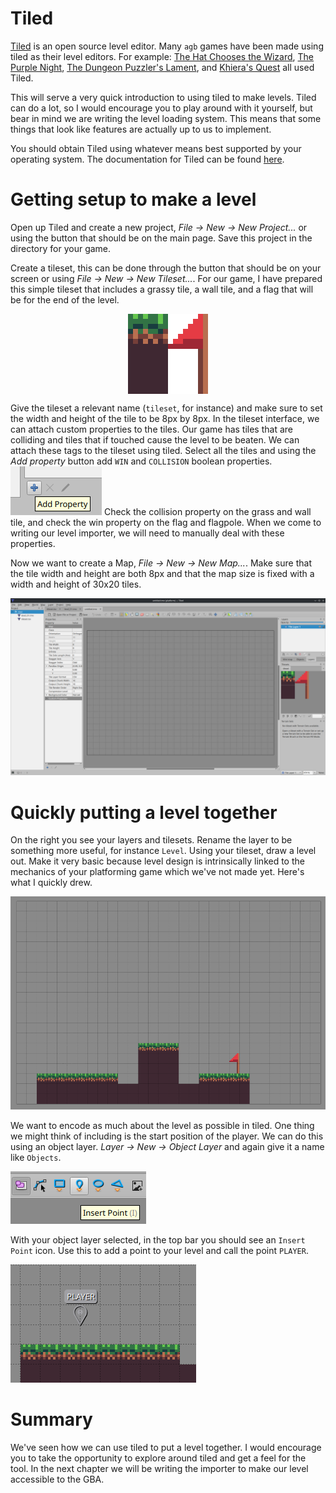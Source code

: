 # Tiled

[Tiled](https://www.mapeditor.org/) is an open source level editor.
Many `agb` games have been made using tiled as their level editors.
For example: [The Hat Chooses the Wizard](https://agbrs.dev/showcase/the-hat-chooses-the-wizard), [The Purple Night](https://agbrs.dev/showcase/the-purple-night), [The Dungeon Puzzler's Lament](https://agbrs.dev/showcase/the-dungeon-puzzlers-lament), and [Khiera's Quest](https://agbrs.dev/showcase/khieras-quest) all used Tiled.

This will serve a very quick introduction to using tiled to make levels.
Tiled can do a lot, so I would encourage you to play around with it yourself, but bear in mind we are writing the level loading system.
This means that some things that look like features are actually up to us to implement.

You should obtain Tiled using whatever means best supported by your operating system.
The documentation for Tiled can be found [here](https://doc.mapeditor.org/en/stable/).

# Getting setup to make a level

Open up Tiled and create a new project, _File -> New -> New Project..._ or using the button that should be on the main page.
Save this project in the directory for your game.

Create a tileset, this can be done through the button that should be on your screen or using _File -> New -> New Tileset..._.
For our game, I have prepared this simple tileset that includes a grassy tile, a wall tile, and a flag that will be for the end of the level.

<img src="./tileset.png" style="width: 128px; image-rendering: pixelated; display: block; margin-left: auto; margin-right: auto;" />

Give the tileset a relevant name (`tileset`, for instance) and make sure to set the width and height of the tile to be 8px by 8px.
In the tileset interface, we can attach custom properties to the tiles.
Our game has tiles that are colliding and tiles that if touched cause the level to be beaten.
We can attach these tags to the tileset using tiled.
Select all the tiles and using the _Add property_ button add `WIN` and `COLLISION` boolean properties.
![alt text](add-property.png)
Check the collision property on the grass and wall tile, and check the win property on the flag and flagpole.
When we come to writing our level importer, we will need to manually deal with these properties.

Now we want to create a Map, _File -> New -> New Map..._.
Make sure that the tile width and height are both 8px and that the map size is fixed with a width and height of 30x20 tiles.

![alt text](tiled-map.png)

# Quickly putting a level together

On the right you see your layers and tilesets.
Rename the layer to be something more useful, for instance `Level`.
Using your tileset, draw a level out.
Make it very basic because level design is intrinsically linked to the mechanics of your platforming game which we've not made yet.
Here's what I quickly drew.

![alt text](tiled-basic-platformer-level.png)

We want to encode as much about the level as possible in tiled.
One thing we might think of including is the start position of the player.
We can do this using an object layer.
_Layer -> New -> Object Layer_ and again give it a name like `Objects`.

<img src="insert-point.png" class="right" />

With your object layer selected, in the top bar you should see an `Insert Point` icon.
Use this to add a point to your level and call the point `PLAYER`.

![alt text](player-point.png)

# Summary

We've seen how we can use tiled to put a level together.
I would encourage you to take the opportunity to explore around tiled and get a feel for the tool.
In the next chapter we will be writing the importer to make our level accessible to the GBA.
